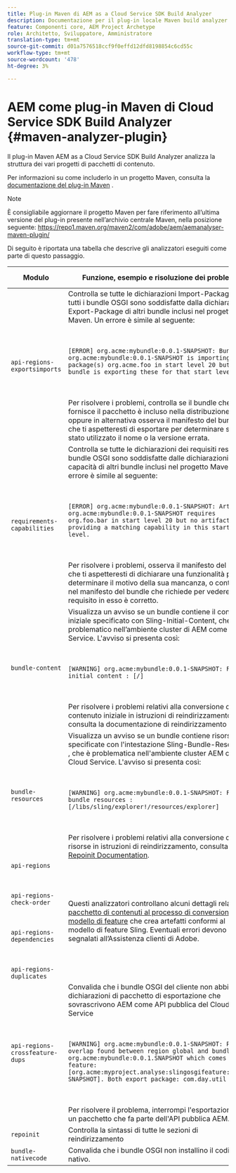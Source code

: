 ```yaml
---
title: Plug-in Maven di AEM as a Cloud Service SDK Build Analyzer
description: Documentazione per il plug-in locale Maven build analyzer
feature: Componenti core, AEM Project Archetype
role: Architetto, Sviluppatore, Amministratore
translation-type: tm+mt
source-git-commit: d01a7576518ccf9f0effd12dfd8198854c6cd55c
workflow-type: tm+mt
source-wordcount: '478'
ht-degree: 3%

---
```



# AEM come plug-in Maven di Cloud Service SDK Build Analyzer {#maven-analyzer-plugin}

Il plug-in Maven AEM as a Cloud Service SDK Build Analyzer analizza la struttura dei vari progetti di pacchetti di contenuto.

Per informazioni su come includerlo in un progetto Maven, consulta la [documentazione del plug-in Maven](https://github.com/adobe/aemanalyser-maven-plugin/blob/main/aemanalyser-maven-plugin/README.md) .

>[!NOTE]
>
>È consigliabile aggiornare il progetto Maven per fare riferimento all’ultima versione del plug-in presente nell’archivio centrale Maven, nella posizione seguente: https://repo1.maven.org/maven2/com/adobe/aem/aemanalyser-maven-plugin/

Di seguito è riportata una tabella che descrive gli analizzatori eseguiti come parte di questo passaggio. <!-- Note that some are executed in the local SDK, while others are only executed during the Cloud Manager pipeline deployment. -->

| Modulo | Funzione, esempio e risoluzione dei problemi | SDK locale | Cloud Manager |
|---|---|---|---|
| `api-regions-exportsimports` | Controlla se tutte le dichiarazioni Import-Package di tutti i bundle OSGI sono soddisfatte dalla dichiarazione Export-Package di altri bundle inclusi nel progetto Maven. Un errore è simile al seguente: <p> </p> `[ERROR] org.acme:mybundle:0.0.1-SNAPSHOT: Bundle org.acme:mybundle:0.0.1-SNAPSHOT is importing package(s) org.acme.foo in start level 20 but no bundle is exporting these for that start level.`<p> </p>Per risolvere i problemi, controlla se il bundle che fornisce il pacchetto è incluso nella distribuzione oppure in alternativa osserva il manifesto del bundle che ti aspetteresti di esportare per determinare se è stato utilizzato il nome o la versione errata. | Sì | Sì |
| `requirements-capabilities` | Controlla se tutte le dichiarazioni dei requisiti rese nei bundle OSGI sono soddisfatte dalle dichiarazioni delle capacità di altri bundle inclusi nel progetto Maven. Un errore è simile al seguente: <p> </p> `[ERROR] org.acme:mybundle:0.0.1-SNAPSHOT: Artifact org.acme:mybundle:0.0.1-SNAPSHOT requires org.foo.bar in start level 20 but no artifact is providing a matching capability in this start level.`<p> </p> Per risolvere i problemi, osserva il manifesto del bundle che ti aspetteresti di dichiarare una funzionalità per determinare il motivo della sua mancanza, o controlla nel manifesto del bundle che richiede per vedere che il requisito in esso è corretto. | Sì | Sì |
| `bundle-content` | Visualizza un avviso se un bundle contiene il contenuto iniziale specificato con Sling-Initial-Content, che è problematico nell’ambiente cluster di AEM come Cloud Service. L&#39;avviso si presenta così: <p> </p> `[WARNING] org.acme:mybundle:0.0.1-SNAPSHOT: Found initial content : [/]` <p> </p>Per risolvere i problemi relativi alla conversione del contenuto iniziale in istruzioni di reindirizzamento, consulta la documentazione di reindirizzamento . | Sì | Sì |
| `bundle-resources` | Visualizza un avviso se un bundle contiene risorse specificate con l&#39;intestazione Sling-Bundle-Resources , che è problematica nell&#39;ambiente cluster AEM come Cloud Service. L&#39;avviso si presenta così:<p> </p> `[WARNING] org.acme:mybundle:0.0.1-SNAPSHOT: Found bundle resources : [/libs/sling/explorer!/resources/explorer]`<p> </p> Per risolvere i problemi relativi alla conversione delle risorse in istruzioni di reindirizzamento, consulta [Repoinit Documentation](https://experienceleague.adobe.com/docs/experience-manager-cloud-service/implementing/developing/aem-project-content-package-structure.html?lang=en#repo-init). | Sì | Sì |
| `api-regions`<p> </p>`api-regions-check-order`<p> </p>`api-regions-dependencies`<p> </p>`api-regions-duplicates` | Questi analizzatori controllano alcuni dettagli relativi al [pacchetto di contenuti al processo di conversione del modello di feature](https://experienceleague.adobe.com/docs/experience-manager-cloud-service/implementing/deploying/overview.html?lang=en#deploying) che crea artefatti conformi al modello di feature Sling. Eventuali errori devono essere segnalati all’Assistenza clienti di Adobe. | Sì | Sì |
| `api-regions-crossfeature-dups` | Convalida che i bundle OSGI del cliente non abbiano dichiarazioni di pacchetto di esportazione che sovrascrivono AEM come API pubblica del Cloud Service<p> </p>`[WARNING] org.acme:mybundle:0.0.1-SNAPSHOT: Package overlap found between region global and bundle org.acme:mybundle:0.0.1.SNAPSHOT which comes from feature: [org.acme:myproject.analyse:slingosgifeature:0.0.1-SNAPSHOT]. Both export package: com.day.util`<p> </p>Per risolvere il problema, interrompi l&#39;esportazione di un pacchetto che fa parte dell&#39;API pubblica AEM. | Sì | Sì |
| `repoinit` | Controlla la sintassi di tutte le sezioni di reindirizzamento | Sì | Sì |
| `bundle-nativecode` | Convalida che i bundle OSGI non installino il codice nativo. | Sì | Sì |